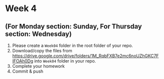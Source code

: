# Week 4 
## (For Monday section: Sunday, For Thursday section: Wednesday)

1. Please create a `Week04` folder in the root folder of your repo.
2. Download/copy the files from https://drive.google.com/drive/folders/1M_RqbFXB7e2mc6noUZhGKC7FIFOAh0Dg into `Week04` folder in your repo. 
3. Complete your homework 
4. Commit & push